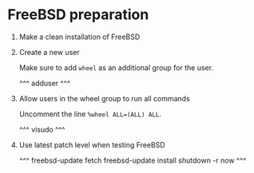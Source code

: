 # FreeBSD preparation

1. Make a clean installation of FreeBSD

2. Create a new user

   Make sure to add `wheel` as an additional group for the user.

   ^^^
   adduser
   ^^^

3. Allow users in the wheel group to run all commands

   Uncomment the line `%wheel ALL=(ALL) ALL`.

   ^^^
   visudo
   ^^^

4. Use latest patch level when testing FreeBSD

   ^^^
   freebsd-update fetch
   freebsd-update install
   shutdown -r now
   ^^^
